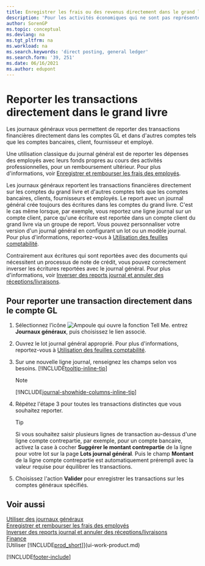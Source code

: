 ```yaml
---
title: Enregistrer les frais ou des revenus directement dans le grand livre
description: 'Pour les activités économiques qui ne sont pas représentées par un document, vous pouvez créer les transactions associées en reportant des lignes de journal sur la page Journal général.'
author: SorenGP
ms.topic: conceptual
ms.devlang: na
ms.tgt_pltfrm: na
ms.workload: na
ms.search.keywords: 'direct posting, general ledger'
ms.search.form: '39, 251'
ms.date: 06/16/2021
ms.author: edupont
---
```

# <a name="post-transactions-directly-to-the-general-ledger"></a><a name="post-transactions-directly-to-the-general-ledger"></a><a name="post-transactions-directly-to-the-general-ledger"></a>Reporter les transactions directement dans le grand livre

Les journaux généraux vous permettent de reporter des transactions financières directement dans les comptes GL et dans d'autres comptes tels que les comptes bancaires, client, fournisseur et employé.  

Une utilisation classique du journal général est de reporter les dépenses des employés avec leurs fonds propres au cours des activités professionnelles, pour un remboursement ultérieur. Pour plus d'informations, voir [Enregistrer et rembourser les frais des employés](finance-how-record-reimburse-employee-expenses.md).

Les journaux généraux reportent les transactions financières directement sur les comptes du grand livre et d'autres comptes tels que les comptes bancaires, clients, fournisseurs et employés. Le report avec un journal général crée toujours des écritures dans les comptes du grand livre. C'est le cas même lorsque, par exemple, vous reportez une ligne journal sur un compte client, parce qu'une écriture est reportée dans un compte client du grand livre via un groupe de report. Vous pouvez personnaliser votre version d'un journal général en configurant un lot ou un modèle journal. Pour plus d'informations, reportez-vous à [Utilisation des feuilles comptabilité](ui-work-general-journals.md).

Contrairement aux écritures qui sont reportées avec des documents qui nécessitent un processus de note de crédit, vous pouvez correctement inverser les écritures reportées avec le journal général. Pour plus d'informations, voir [Inverser des reports journal et annuler des réceptions/livraisons](finance-how-reverse-journal-posting.md).

## <a name="to-post-a-transaction-directly-to-a-general-ledger-account"></a><a name="to-post-a-transaction-directly-to-a-general-ledger-account"></a><a name="to-post-a-transaction-directly-to-a-general-ledger-account"></a>Pour reporter une transaction directement dans le compte GL

1. Sélectionnez l’icône ![Ampoule qui ouvre la fonction Tell Me.](media/ui-search/search_small.png "Dites-moi ce que vous voulez faire") entrez **Journaux généraux**, puis choisissez le lien associé.
2. Ouvrez le lot journal général approprié. Pour plus d'informations, reportez-vous à [Utilisation des feuilles comptabilité](ui-work-general-journals.md).
3. Sur une nouvelle ligne journal, renseignez les champs selon vos besoins. [!INCLUDE[tooltip-inline-tip](includes/tooltip-inline-tip_md.md)]    

    > [!NOTE]
    > [!INCLUDE[journal-showhide-columns-inline-tip](includes/journal-showhide-columns-inline-tip.md)]
4. Répétez l'étape 3 pour toutes les transactions distinctes que vous souhaitez reporter.

    > [!TIP]  
    > Si vous souhaitez saisir plusieurs lignes de transaction au-dessus d'une ligne compte contrepartie, par exemple, pour un compte bancaire, activez la case à cocher **Suggérer le montant contrepartie** de la ligne pour votre lot sur la page **Lots journal général**. Puis le champ **Montant** de la ligne compte contrepartie est automatiquement prérempli avec la valeur requise pour équilibrer les transactions.
5. Choisissez l'action **Valider** pour enregistrer les transactions sur les comptes généraux spécifiés.

## <a name="see-also"></a><a name="see-also"></a><a name="see-also"></a>Voir aussi

[Utiliser des journaux généraux](ui-work-general-journals.md)  
[Enregistrer et rembourser les frais des employés](finance-how-record-reimburse-employee-expenses.md)  
[Inverser des reports journal et annuler des réceptions/livraisons](finance-how-reverse-journal-posting.md)  
[Finance](finance.md)  
[Utiliser [!INCLUDE[prod_short](includes/prod_short.md)]](ui-work-product.md)  


[!INCLUDE[footer-include](includes/footer-banner.md)]
